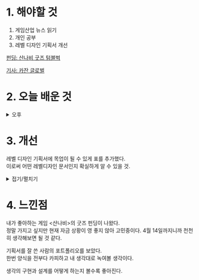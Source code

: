 
# 1. 해야할 것

1. 게임산업 뉴스 읽기 
2. 개인 공부  
3. 레벨 디자인 기획서 개선

[펀딩: 산나비 굿즈 텀블벅](https://www.tumblbug.com/sanabiofficialartworks)

[기사: 카잔 글로벌](https://www.gamemeca.com/view.php?gid=1746515)

# 2. 오늘 배운 것

<details>
<summary>오후</summary>

## 레벨 디자인 기획서 개선

![image](https://github.com/JM94Ent/TIL-WIL/assets/143363550/a8220b5f-ae2e-4515-b0fd-5f43003da009)

</details>




# 3. 개선
레벨 디자인 기획서에 목업이 될 수 있게 표를 추가했다.\
이로써 어떤 레벨디자인 문서인지 확실하게 알 수 있을 것.

<details>
<summary>접기/펼치기</summary>

![image](https://github.com/JM94Ent/TIL-WIL/assets/143363550/fc19b04c-1806-4474-8c17-785625aa6f4e)

</details>



# 4. 느낀점
내가 좋아하는 게임 <산나비>의 굿즈 펀딩이 나왔다.\
정말 가지고 싶지만 현재 자금 상황이 영 좋지 않아 고민중이다. 4월 14일까지니까 천천히 생각해보면 될 것 같다.

기획서를 잘 쓴 사람의 포트폴리오를 보았다.\
한번 양식을 전부다 카피하고 내 생각대로 녹여볼 생각이다.

생각의 구현과 설계를 어떻게 하는지 볼수록 좋아진다.

